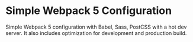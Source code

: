 # Simple Webpack 5 Configuration
Simple Webpack 5 configuration with Babel, Sass, PostCSS with a hot dev server. It also includes optimization for development and production build.
